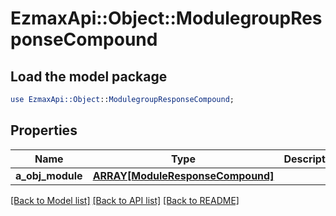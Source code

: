 # EzmaxApi::Object::ModulegroupResponseCompound

## Load the model package
```perl
use EzmaxApi::Object::ModulegroupResponseCompound;
```

## Properties
Name | Type | Description | Notes
------------ | ------------- | ------------- | -------------
**a_obj_module** | [**ARRAY[ModuleResponseCompound]**](ModuleResponseCompound.md) |  | [optional] 

[[Back to Model list]](../README.md#documentation-for-models) [[Back to API list]](../README.md#documentation-for-api-endpoints) [[Back to README]](../README.md)


